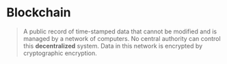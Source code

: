# Blockchain

> A public record of time-stamped data that cannot be modified and is managed by a network of computers.
> No central authority can control this **decentralized** system.
> Data in this network is encrypted by cryptographic encryption.
